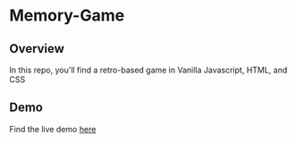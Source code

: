 # Memory-Game

## Overview
In this repo, you'll find a retro-based game in Vanilla Javascript, HTML, and CSS

## Demo
Find the live demo [here](https://ratified.github.io/Memory-Game/)

